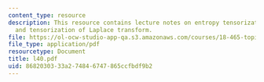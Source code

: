 ```yaml
---
content_type: resource
description: This resource contains lecture notes on entropy tensorization inequality
  and tensorization of Laplace transform.
file: https://ol-ocw-studio-app-qa.s3.amazonaws.com/courses/18-465-topics-in-statistics-statistical-learning-theory-spring-2007/8682030333a274846747865ccfbdf9b2_l40.pdf
file_type: application/pdf
resourcetype: Document
title: l40.pdf
uid: 86820303-33a2-7484-6747-865ccfbdf9b2
---
```

